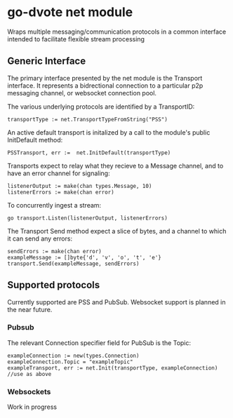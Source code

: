 # go-dvote net module
Wraps multiple messaging/communication protocols in a common interface intended to facilitate flexible stream processing

## Generic Interface
The primary interface presented by the net module is the Transport interface. It represents a bidrectional connection to a particular p2p messaging channel, or websocket connection pool.

The various underlying protocols are identified by a TransportID:
```
transportType := net.TransportTypeFromString("PSS")
```

An active default transport is initalized by a call to the module's public InitDefault method:
```
PSSTransport, err :=  net.InitDefault(transportType)
```

Transports expect to relay what they recieve to a Message channel, and to have an error channel for signaling:
```
listenerOutput := make(chan types.Message, 10)
listenerErrors := make(chan error)
```

To concurrently ingest a stream:
```
go transport.Listen(listenerOutput, listenerErrors)
```

The Transport Send method expect a slice of bytes, and a channel to which it can send any errors:
```
sendErrors := make(chan error)
exampleMessage := []byte{'d', 'v', 'o', 't', 'e'}
transport.Send(exampleMessage, sendErrors)
```

## Supported protocols
Currently supported are PSS and PubSub. Websocket support is planned in the near future.

### Pubsub
The relevant Connection specifier field for PubSub is the Topic:
```
exampleConnection := new(types.Connection)
exampleConnection.Topic = "exampleTopic"
exampleTransport, err := net.Init(transportType, exampleConnection)
//use as above
```

### Websockets
Work in progress
